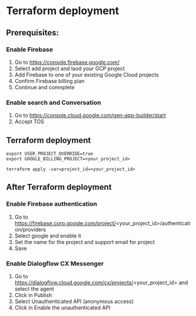 # Terraform deployment

## Prerequisites:

### Enable Firebase

1. Go to https://console.firebase.google.com/
2. Select add project and laod your GCP project
3. Add Firebase to one of your existing Google Cloud projects
4. Confirm Firebase billing plan
5. Continue and comnplete

### Enable search and Conversation
1. Go to https://console.cloud.google.com/gen-app-builder/start
2. Accept TOS


## Terraform deployment
```
export USER_PROJECT_OVERRIDE=true
export GOOGLE_BILLING_PROJECT=<your_project_id>

terraform apply -var=project_id=<your_project_id>
```


## After Terraform deployment
### Enable Firebase authentication
1. Go to https://firebase.corp.google.com/project/<your_project_id>/authentication/providers
2. Select google and enable it
3. Set the name for the project and support email for project
4. Save

### Enable Dialogflow CX Messenger
1. Go to https://dialogflow.cloud.google.com/cx/projects/<your_project_id> and select the agent
2. Click in Publish
3. Select Unauthenticated API (anonymous access)
4. Click in Enable the unauthenticated API